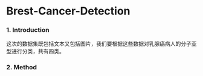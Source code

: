 # Brest-Cancer-Detection
### 1. Introduction
这次的数据集既包括文本又包括图片，我们要根据这些数据对乳腺癌病人的分子亚型进行分类，共有四类。

### 2. Method


